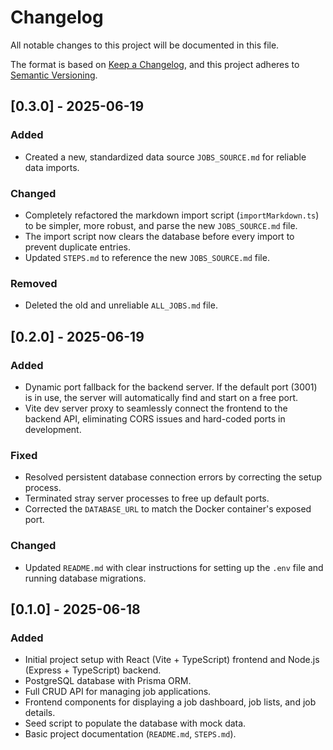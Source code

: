 # Changelog

All notable changes to this project will be documented in this file.

The format is based on [Keep a Changelog](https://keepachangelog.com/en/1.0.0/),
and this project adheres to [Semantic Versioning](https://semver.org/spec/v2.0.0.html).

## [0.3.0] - 2025-06-19

### Added
- Created a new, standardized data source `JOBS_SOURCE.md` for reliable data imports.

### Changed
- Completely refactored the markdown import script (`importMarkdown.ts`) to be simpler, more robust, and parse the new `JOBS_SOURCE.md` file.
- The import script now clears the database before every import to prevent duplicate entries.
- Updated `STEPS.md` to reference the new `JOBS_SOURCE.md` file.

### Removed
- Deleted the old and unreliable `ALL_JOBS.md` file.

## [0.2.0] - 2025-06-19

### Added
- Dynamic port fallback for the backend server. If the default port (3001) is in use, the server will automatically find and start on a free port.
- Vite dev server proxy to seamlessly connect the frontend to the backend API, eliminating CORS issues and hard-coded ports in development.

### Fixed
- Resolved persistent database connection errors by correcting the setup process.
- Terminated stray server processes to free up default ports.
- Corrected the `DATABASE_URL` to match the Docker container's exposed port.

### Changed
- Updated `README.md` with clear instructions for setting up the `.env` file and running database migrations.

## [0.1.0] - 2025-06-18

### Added
- Initial project setup with React (Vite + TypeScript) frontend and Node.js (Express + TypeScript) backend.
- PostgreSQL database with Prisma ORM.
- Full CRUD API for managing job applications.
- Frontend components for displaying a job dashboard, job lists, and job details.
- Seed script to populate the database with mock data.
- Basic project documentation (`README.md`, `STEPS.md`).
